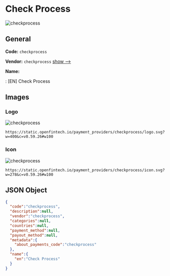 
# Check Process 
![checkprocess](https://static.openfintech.io/payment_providers/checkprocess/logo.svg?w=400&c=v0.59.26#w100)  

## General 
 
**Code:** `checkprocess` 
 
**Vendor:** `checkprocess` [show -->](/vendors/checkprocess/) 
 
**Name:** 
 
:	[EN] Check Process 
 

## Images 

### Logo 
 
![checkprocess](https://static.openfintech.io/payment_providers/checkprocess/logo.svg?w=400&c=v0.59.26#w100)  

```
https://static.openfintech.io/payment_providers/checkprocess/logo.svg?w=400&c=v0.59.26#w100
```  

### Icon 
 
![checkprocess](https://static.openfintech.io/payment_providers/checkprocess/icon.svg?w=278&c=v0.59.26#w100)  

```
https://static.openfintech.io/payment_providers/checkprocess/icon.svg?w=278&c=v0.59.26#w100
```  

## JSON Object 

```json
{
  "code":"checkprocess",
  "description":null,
  "vendor":"checkprocess",
  "categories":null,
  "countries":null,
  "payment_method":null,
  "payout_method":null,
  "metadata":{
    "about_payments_code":"checkprocess"
  },
  "name":{
    "en":"Check Process"
  }
}
```  
